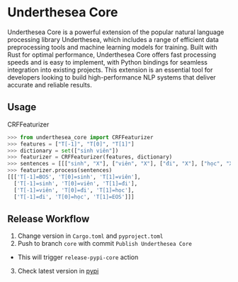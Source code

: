 # Underthesea Core

Underthesea Core is a powerful extension of the popular natural language processing library Underthesea, which includes a range of efficient data preprocessing tools and machine learning models for training. Built with Rust for optimal performance, Underthesea Core offers fast processing speeds and is easy to implement, with Python bindings for seamless integration into existing projects. This extension is an essential tool for developers looking to build high-performance NLP systems that deliver accurate and reliable results.

## Usage

CRFFeaturizer

```python
>>> from underthesea_core import CRFFeaturizer
>>> features = ["T[-1]", "T[0]", "T[1]"]
>>> dictionary = set(["sinh viên"])
>>> featurizer = CRFFeaturizer(features, dictionary)
>>> sentences = [[["sinh", "X"], ["viên", "X"], ["đi", "X"], ["học", "X"]]]
>>> featurizer.process(sentences)
[[['T[-1]=BOS', 'T[0]=sinh', 'T[1]=viên'],
  ['T[-1]=sinh', 'T[0]=viên', 'T[1]=đi'],
  ['T[-1]=viên', 'T[0]=đi', 'T[1]=học'],
  ['T[-1]=đi', 'T[0]=học', 'T[1]=EOS']]]
```

## Release Workflow

1. Change version in `Cargo.toml` and `pyproject.toml`
2. Push to branch `core` with commit `Publish Underthesea Core`
  * This will trigger `release-pypi-core` action
3. Check latest version in [pypi](https://pypi.org/project/underthesea_core/)
